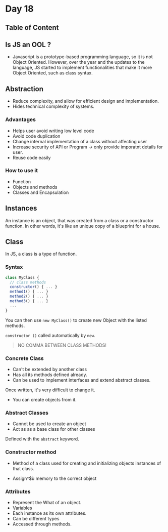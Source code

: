 # Day 18

## Table of Content

## Is JS an OOL ?

- Javascript is a prototype-based programming language, so it is not Object Oriented. However, over the year and the updates to the language, JS started to implement functionalities that make it more Object Oriented, such as class syntax.

## Abstraction

- Reduce complexity, and allow for efficient design and implementation.
- Hides technical complexity of systems.

### Advantages

- Helps user avoid writing low level code
- Avoid code duplication
- Change internal implementation of a class without affecting user
- Increase security of API or Program -> only provide imporatnt details for user.
- Reuse code easily

### How to use it

- Function
- Objects and methods
- Classes and Encapsulation

## Instances

An instance is an object, that was created from a class or a constructor function. In other words, it's like an unique copy of a blueprint for a house.

## Class

In JS, a class is a type of function.

### Syntax

```javascript
class MyClass {
  // class methods
  constructor() { ... }
  method1() { ... }
  method2() { ... }
  method3() { ... }
  ...
}
```

You can then use `new MyClass()` to create new Object with the listed methods.

`constructor ()` called automatically by `new`.

> NO COMMA BETWEEN CLASS METHODS!

### Concrete Class

- Can't be extended by another class
- Has all its methods defined already.
- Can be used to implement interfaces and extend abstract classes.

Once written, it's very difficult to change it.

- You can create objects from it.

### Abstract Classes

- Cannot be used to create an object
- Act as as a base class for other classes

Defined with the `abstract` keyword.

### Constructor method

- Method of a class used for creating and initializing objects instances of that class.

- Assign^$ù memory to the correct object

### Attributes

- Represent the What of an object.
- Variables
- Each instance as its own attributes.
- Can be different types
- Accessed through methods.
